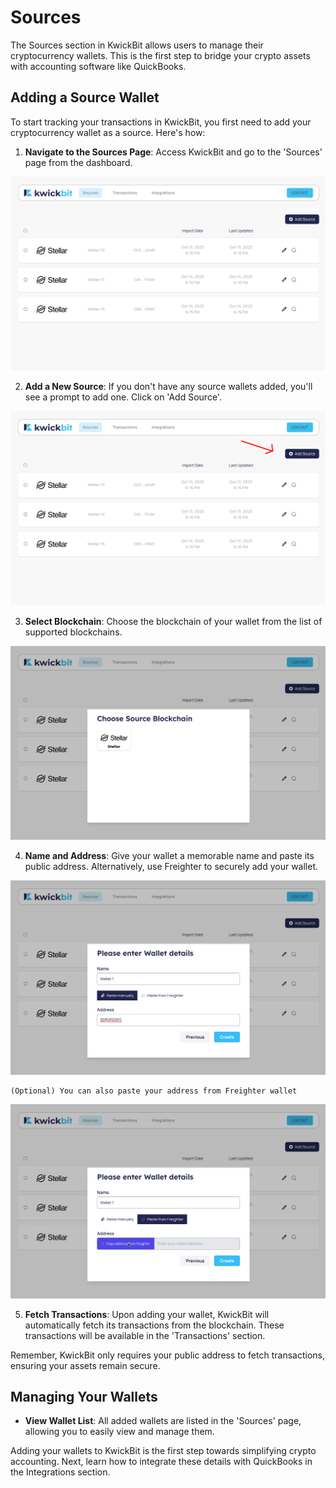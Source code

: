 # Sources

The Sources section in KwickBit allows users to manage their cryptocurrency wallets. This is the first step to bridge your crypto assets with accounting software like QuickBooks.

## Adding a Source Wallet

To start tracking your transactions in KwickBit, you first need to add your cryptocurrency wallet as a source. Here's how:

1. **Navigate to the Sources Page**: Access KwickBit and go to the 'Sources' page from the dashboard.

![List wallets](../resources/screenshots/sources_page/list_non_empty.png)

2. **Add a New Source**: If you don't have any source wallets added, you'll see a prompt to add one. Click on 'Add Source'.

![Add a new source](../resources/screenshots/sources_page/list_non_empty_add_source.png)

3. **Select Blockchain**: Choose the blockchain of your wallet from the list of supported blockchains.

![Select a Blockchain](../resources/screenshots/sources_page/add_source_select_blockchain.png)

4. **Name and Address**: Give your wallet a memorable name and paste its public address. Alternatively, use Freighter to securely add your wallet.

![Copy paste public address](../resources/screenshots/sources_page/add_source_enter_details_1.png)

    (Optional) You can also paste your address from Freighter wallet

![Paste address from Freighter wallet](../resources/screenshots/sources_page/add_source_enter_details_2.png)

5. **Fetch Transactions**: Upon adding your wallet, KwickBit will automatically fetch its transactions from the blockchain. These transactions will be available in the 'Transactions' section.

Remember, KwickBit only requires your public address to fetch transactions, ensuring your assets remain secure.

## Managing Your Wallets

- **View Wallet List**: All added wallets are listed in the 'Sources' page, allowing you to easily view and manage them.

Adding your wallets to KwickBit is the first step towards simplifying crypto accounting. Next, learn how to integrate these details with QuickBooks in the Integrations section.
